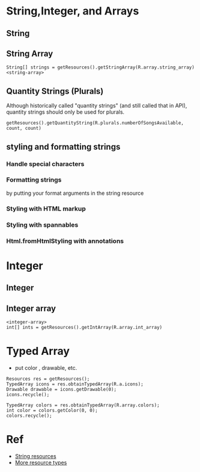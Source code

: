 # String,Integer, and Arrays

## String

## String Array
`String[] strings = getResources().getStringArray(R.array.string_array)`   
`<string-array>`

## Quantity Strings (Plurals)
Although historically called "quantity strings" (and still called that in API), quantity strings should only be used for plurals. 
```
getResources().getQuantityString(R.plurals.numberOfSongsAvailable, count, count)
```

## styling and formatting strings

### Handle special characters

### Formatting strings
by putting your format arguments in the string resource

### Styling with HTML markup

### Styling with spannables
### Html.fromHtmlStyling with annotations

# Integer 

## Integer 

## Integer array 
`<integer-array>`  
`int[] ints = getResources().getIntArray(R.array.int_array)`

# Typed Array
- put color , drawable, etc.
```
Resources res = getResources();
TypedArray icons = res.obtainTypedArray(R.a.icons);
Drawable drawable = icons.getDrawable(0);
icons.recycle();

TypedArray colors = res.obtainTypedArray(R.array.colors);
int color = colors.getColor(0, 0);
colors.recycle();
```

# Ref
- [String resources](https://developer.android.google.cn/guide/topics/resources/string-resource)
- [More resource types](https://developer.android.google.cn/guide/topics/resources/more-resources)